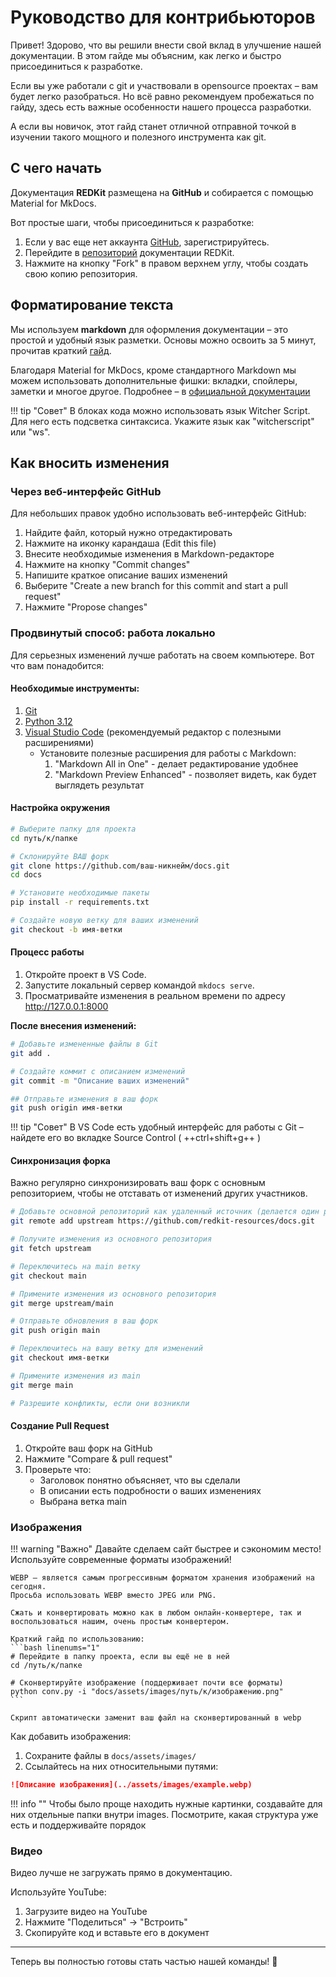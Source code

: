 
# Руководство для контрибьюторов
Привет! Здорово, что вы решили внести свой вклад в улучшение нашей документации.
В этом гайде мы объясним, как легко и быстро присоединиться к разработке.

Если вы уже работали с git и участвовали в opensource проектах – вам будет легко разобраться. 
Но всё равно рекомендуем пробежаться по гайду, здесь есть важные особенности нашего процесса разработки.

А если вы новичок, этот гайд станет отличной отправной точкой в изучении такого мощного и полезного инструмента как git.

## С чего начать
Документация **REDKit** размещена на **GitHub** и собирается с помощью Material for MkDocs.

Вот простые шаги, чтобы присоединиться к разработке:

1. Если у вас еще нет аккаунта [GitHub](https://github.com/), зарегистрируйтесь.
2. Перейдите в [репозиторий](https://github.com/redkit-resources/docs) документации REDKit. 
3. Нажмите на кнопку "Fork" в правом верхнем углу, чтобы создать свою копию репозитория.

## Форматирование текста
Мы используем **markdown** для оформления документации – это простой и удобный язык разметки. 
Основы можно освоить за 5 минут, прочитав краткий [гайд](https://gist.github.com/Jekins/2bf2d0638163f1294637).

Благодаря Material for MkDocs, кроме стандартного Markdown мы можем использовать дополнительные фишки: 
вкладки, спойлеры, заметки и многое другое. Подробнее – в
[официальной документации](https://squidfunk-github-io.translate.goog/mkdocs-material/reference/?_x_tr_sl=en&_x_tr_tl=ru&_x_tr_hl=ru&_x_tr_pto=wapp)

!!! tip "Совет"
    В блоках кода можно использовать язык Witcher Script. Для него есть подсветка синтаксиса. 
    Укажите язык как "witcherscript" или "ws".

## Как вносить изменения
### Через веб-интерфейс GitHub
Для небольших правок удобно использовать веб-интерфейс GitHub:

1. Найдите файл, который нужно отредактировать 
2. Нажмите на иконку карандаша (Edit this file) 
3. Внесите необходимые изменения в Markdown-редакторе
4. Нажмите на кнопку "Commit changes"
5. Напишите краткое описание ваших изменений
6. Выберите "Create a new branch for this commit and start a pull request"
7. Нажмите "Propose changes"

### Продвинутый способ: работа локально 
Для серьезных изменений лучше работать на своем компьютере. Вот что вам понадобится:

#### Необходимые инструменты:
1. [Git](https://git-scm.com/downloads)
2. [Python 3.12](https://www.python.org/downloads/release/python-3128/)
3. [Visual Studio Code](https://code.visualstudio.com/) (рекомендуемый редактор с полезными расширениями)
    - Установите полезные расширения для работы с Markdown:
        1. "Markdown All in One" - делает редактирование удобнее
        2. "Markdown Preview Enhanced" - позволяет видеть, как будет выглядеть результат

#### Настройка окружения
```bash linenums="1"
# Выберите папку для проекта
cd путь/к/папке

# Склонируйте ВАШ форк
git clone https://github.com/ваш-никнейм/docs.git
cd docs

# Установите необходимые пакеты
pip install -r requirements.txt

# Создайте новую ветку для ваших изменений
git checkout -b имя-ветки
```
#### Процесс работы
1. Откройте проект в VS Code.
2. Запустите локальный сервер командой `mkdocs serve`. 
3. Просматривайте изменения в реальном времени по адресу http://127.0.0.1:8000

**После внесения изменений:**

```bash linenums="1"
# Добавьте измененные файлы в Git
git add .

# Создайте коммит с описанием изменений
git commit -m "Описание ваших изменений"

## Отправьте изменения в ваш форк
git push origin имя-ветки
```

!!! tip "Совет"
    В VS Code есть удобный интерфейс для работы с Git – найдете его во вкладке Source Control ( ++ctrl+shift+g++ )

#### Синхронизация форка
Важно регулярно синхронизировать ваш форк с основным репозиторием, чтобы не отставать от изменений других участников.
    
```bash linenums="1"
# Добавьте основной репозиторий как удаленный источник (делается один раз)
git remote add upstream https://github.com/redkit-resources/docs.git

# Получите изменения из основного репозитория
git fetch upstream

# Переключитесь на main ветку
git checkout main

# Примените изменения из основного репозитория
git merge upstream/main

# Отправьте обновления в ваш форк
git push origin main

# Переключитесь на вашу ветку для изменений
git checkout имя-ветки

# Примените изменения из main
git merge main

# Разрешите конфликты, если они возникли
```

#### Создание Pull Request
1. Откройте ваш форк на GitHub
2. Нажмите "Compare & pull request"
3. Проверьте что:
    - Заголовок понятно объясняет, что вы сделали
    - В описании есть подробности о ваших изменениях
    - Выбрана ветка main

### Изображения
!!! warning "Важно"
    Давайте сделаем сайт быстрее и сэкономим место! Используйте современные форматы изображений!

    WEBP – является самым прогрессивным форматом хранения изображений на сегодня. 
    Просьба использовать WEBP вместо JPEG или PNG.

    Сжать и конвертировать можно как в любом онлайн-конвертере, так и воспользоваться нашим, очень простым конвертером.
    
    Краткий гайд по использованию:
    ```bash linenums="1"
    # Перейдите в папку проекта, если вы ещё не в ней
    cd /путь/к/папке

    # Сконвертируйте изображение (поддерживает почти все форматы)
    python conv.py -i "docs/assets/images/путь/к/изображению.png"
    ```

    Скрипт автоматически заменит ваш файл на сконвертированный в webp

Как добавить изображения: 

1. Сохраните файлы в `docs/assets/images/`
2. Ссылайтесь на них относительными путями:

```markdown
![Описание изображения](../assets/images/example.webp)
```

!!! info ""
    Чтобы было проще находить нужные картинки, создавайте для них отдельные папки внутри images.
    Посмотрите, какая структура уже есть и поддерживайте порядок 

### Видео
Видео лучше не загружать прямо в документацию.

Используйте YouTube:

1. Загрузите видео на YouTube
2. Нажмите "Поделиться" → "Встроить"
3. Скопируйте код и вставьте его в документ

***

Теперь вы полностью готовы стать частью нашей команды! 👏